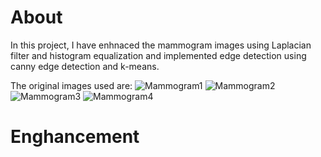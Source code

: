 # About

In this project, I have enhnaced the mammogram images using Laplacian filter and histogram equalization and implemented edge detection using canny edge detection and k-means. 

The original images used are:
![Mammogram1](httpshttps://github.com/Anniebbb/ImageProcessing/blob/master/mam1.jpg) ![Mammogram2](httpshttps://github.com/Anniebbb/ImageProcessing/blob/master/mam2.jpg) ![Mammogram3](httpshttps://github.com/Anniebbb/ImageProcessing/blob/master/mam3.jpg) ![Mammogram4](httpshttps://github.com/Anniebbb/ImageProcessing/blob/master/mam4.jpg)


# Enghancement
